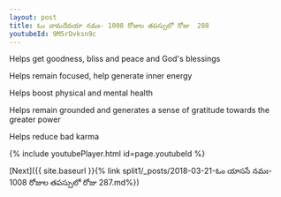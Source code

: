 ```yaml
---
layout: post
title: ఓం వామదేవయా నమః- 1008 రోజుల తపస్సులో రోజు  288
youtubeId: 9M5rDvksn9c
---
```

 
 
Helps get goodness, bliss and peace and God's blessings
 
Helps remain focused, help generate inner energy 
 
Helps boost physical and mental health 
 
Helps remain grounded and generates a sense of gratitude towards the greater power 
 
Helps reduce bad karma
 
 
 
 


{% include youtubePlayer.html id=page.youtubeId %}
 
[Next]({{ site.baseurl }}{% link  split1/_posts/2018-03-21-ఓం యాససే నమః- 1008 రోజుల తపస్సులో రోజు  287.md%})
 
